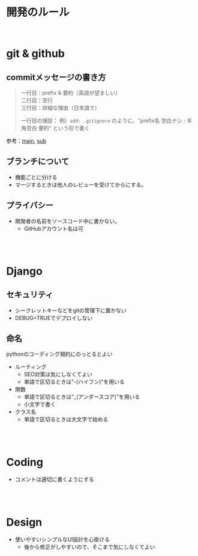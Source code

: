 # 開発のルール

<br>

# git & github
## commitメッセージの書き方

> 一行目：prefix & 要約（英語が望ましい）  
> 二行目：空行  
> 三行目：詳細な理由（日本語で）  
>   
> 一行目の捕捉： 例）`add: .gitignore` のように、"prefix名 空白ナシ : 半角空白 要約" という形で書く

参考：[main](https://qiita.com/itosho/items/9565c6ad2ffc24c09364), [sub](https://qiita.com/konatsu_p/items/dfe199ebe3a7d2010b3e)  

## ブランチについて
- 機能ごとに分ける
- マージするときは他人のレビューを受けてからにする。

## プライバシー
- 開発者の名前をソースコード中に書かない。
    - GitHubアカウント名は可

<br><br>

# Django
## セキュリティ
- シークレットキーなどをgitの管理下に置かない
- DEBUG=TRUEでデプロイしない

## 命名
pythonのコーディング規約にのっとるとよい
- ルーティング
    - SEO対策は気にしなくてよい
    - 単語で区切るときは"-(ハイフン)"を用いる
- 関数
    - 単語で区切るときは"_(アンダースコア)"を用いる
    - 小文字で書く
- クラス名
    - 単語で区切るときは大文字で始める

<br><br>

# Coding
- コメントは適切に書くようにする


<br><br>

# Design
- 使いやすいシンプルなUI設計を心掛ける
    - 後から修正がしやすいので、そこまで気にしなくてよい